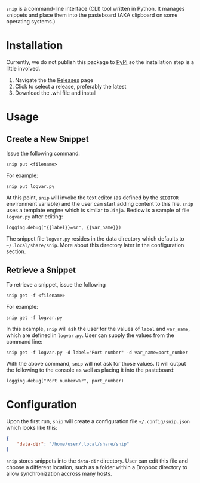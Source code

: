 `snip` is a command-line interface (CLI) tool written in Python. It
manages snippets and place them into the pasteboard (AKA clipboard on
some operating systems.)

# Installation

Currently, we do not publish this package to [PyPI] so the installation step is a little involved.

1. Navigate the the [Releases] page
2. Click to select a release, preferably the latest
3. Download the .whl file and install

# Usage

## Create a New Snippet

Issue the following command:

    snip put <filename>

For example:

    snip put logvar.py

At this point, `snip` will invoke the text editor (as defined by the
`$EDITOR` environment variable) and the user can start adding content
to this file. `snip` uses a template engine which is similar to
`Jinja`. Bedlow is a sample of file `logvar.py` after editing:

    logging.debug("{{label}}=%r", {{var_name}})

The snippet file `logvar.py` resides in the data directory which
defaults to `~/.local/share/snip`. More about this directory later in
the configuration section.

## Retrieve a Snippet

To retrieve a snippet, issue the following

    snip get -f <filename>

For example:

    snip get -f logvar.py

In this example, `snip` will ask the user for the values of `label` and
`var_name`, which are defined in `logvar.py`. User can supply the values
from the command line:

    
    snip get -f logvar.py -d label="Port number" -d var_name=port_number

With the above command, `snip` will not ask for those values. It will
output the following to the console as well as placing it into the
pasteboard:

    logging.debug("Port number=%r", port_number)

# Configuration

Upon the first run, `snip` will create a configuration file
`~/.config/snip.json` which looks like this:

```json
{
    "data-dir": "/home/user/.local/share/snip"
}
```

`snip` stores snippets into the `data-dir` directory. User can edit this
file and choose a different location, such as a folder within a Dropbox
directory to allow synchronization accross many hosts.


[PyPI]: https://pypi.org/
[Releases]: https://github.com/htv2012/snip/releases

